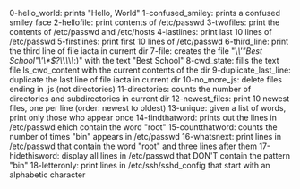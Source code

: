 0-hello_world: prints "Hello, World" 
1-confused_smiley: prints a confused smiley face
2-hellofile: print contents of /etc/passwd
3-twofiles: print the contents of /etc/passwd and /etc/hosts
4-lastlines: print last 10 lines of /etc/passwd
5-firstlines: print first 10 lines of /etc/passwd
6-third_line: print the third line of file iacta in current dir
7-file: creates  the file "\\*\\\'\"Best School\"\\'\\\*\$\?\\*\\*\\*\\*\\*:)" with the text "Best School"
8-cwd_state: fills the text file ls_cwd_content with the current contents of the dir
9-duplicate_last_line: duplicate the last line of file iacta in current dir
10-no_more_js: delete files ending in .js (not directories)
11-directories: counts the number of directories and subdirectories in current dir
12-newest_files: print 10 newest files, one per line (order: newest to oldest)
13-unique: given a list of words, print only those who appear once
14-findthatword: prints out the lines in /etc/passwd ehich contain the word "root"
15-countthatword: counts the number of times "bin" appears in /etc/passwd
16-whatsnext: print lines in /etc/passwd that contain the word "root" and three lines after them
17-hidethisword: display all lines in /etc/passwd that DON'T contain the pattern "bin"
18-letteronly: print lines in /etc/ssh/sshd_config that start with an alphabetic character


